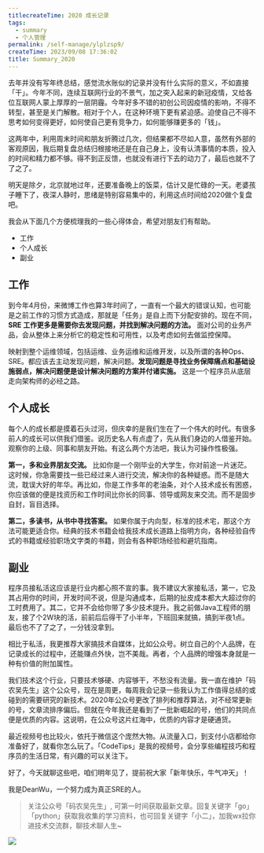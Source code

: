 ```yaml
---
titlecreateTime: 2020 成长记录
tags:
  - summary
  - 个人管理
permalink: /self-manage/ylplzsp9/
createTime: 2023/09/08 17:36:02
title: Summary_2020
---
```

去年并没有写年终总结，感觉流水账似的记录并没有什么实际的意义，不如直接「干」。今年不同，连续互联网行业的不景气，加之突入起来的新冠疫情，又给各位互联网人蒙上厚厚的一层阴霾。今年好多不错的初创公司因疫情的影响，不得不转型，甚至是关门解散。相对于个人，在这种环境下更有紧迫感。迫使自己不得不思考如何变得更好，如何使自己更有竞争力，如何能够赚更多的「钱」。

这两年中，利用周末时间和朋友折腾过几次，但结果都不尽如人意，虽然有外部的客观原因，我后期复盘总结归根接地还是在自己身上，没有认清事情的本质，投入的时间和精力都不够。得不到正反馈，也就没有进行下去的动力了，最后也就不了了之了。

明天是除夕，北京就地过年，还要准备晚上的饭菜，估计又是忙碌的一天。老婆孩子睡下了，夜深人静时，思绪是特别容易集中的，利用这点时间给2020做个复盘吧。

我会从下面几个方便梳理我的一些心得体会，希望对朋友们有帮助。

- 工作
- 个人成长
- 副业 

## 工作 

到今年4月份，来微博工作也算3年时间了，一直有一个最大的错误认知，也可能是之前工作的习惯方式造成，那就是「任务」是自上而下分配安排的。现在不同，**SRE 工作更多是需要你去发现问题，并找到解决问题的方法。** 面对公司的业务产品，会从整体上来分析它的稳定性和可用性，以及考虑如何去做监控保障。

映射到整个运维领域，包括运维、业务运维和运维开发，以及所谓的各种Ops、SRE。都应该去主动发现问题，解决问题。**发现问题是寻找业务保障痛点和基础设施弱点，解决问题便是设计解决问题的方案并付诸实施。** 这是一个程序员从底层走向架构师的必经之路。

## 个人成长

每个人的成长都是摸着石头过河，但庆幸的是我们生在了一个伟大的时代。有很多前人的成长可以供我们借鉴。说历史名人有点虚了，先从我们身边的人借鉴开始。观察你的上级、同事和朋友开始。有这么两个方法吧，我认为可操作性极强。

**第一，多和业界朋友交流。** 比如你是一个刚毕业的大学生，你对前途一片迷茫。这时候，你急需要找一些已经过来人进行交流，解决你的各种疑惑。而不是随大流，耽误大好的年华。再比如，你是工作多年的老油条，对个人技术成长有困惑，你应该做的便是找资历和工作时间比你长的同事、领导或网友来交流。而不是固步自封，盲目选择。

**第二，多读书，从书中寻找答案。** 如果你属于内向型，标准的技术宅，那这个方法可能更适合你。经典的技术书籍会给我技术成长道路上指明方向，各种经验自传式的书籍或经验职场文字类的书籍，则会有各种职场经验和避坑指南。


## 副业

程序员接私活这应该是行业内都心照不宣的事。我不建议大家接私活，第一，它及其占用你的时间，开发时间不说，但是沟通成本，后期的扯皮成本都大大超过你的工时费用了。其二，它并不会给你带了多少技术提升。我之前做Java工程师的朋友，接了个2W块的活，前前后后得干了小半年，下班回来就搞，搞到半夜1点。最后也不了了之了，一分钱没拿到。

相比于私活，我更推荐大家搞技术自媒体，比如公众号。树立自己的个人品牌，在记录成长的过程中，还能赚点外快，岂不美哉。再者，个人品牌的增强本身就是一种有价值的附加属性。

我们技术这个行业，只要技术够硬、内容够干，不愁没有流量。我一直在维护「码农吴先生」这个公众号，现在是周更，每周我会记录一些我认为工作值得总结的或碰到的需要研究的新技术。2020年公众号更改了排列和推荐算法，对不经常更新的号，文章流排序偏后。但就在今年我还是看到了一批新崛起的号，他们的共同点便是优质的内容。这说明，在公众号这片红海中，优质的内容才是硬通货。

最近视频号也比较火，依托于微信这个庞然大物。从流量入口，到支付小店都给你准备好了，就看你怎么玩了。「CodeTips」是我的视频号，会分享些编程技巧和程序员的生活日常，有兴趣的可以关注下。


好了，今天就聊这些吧，咱们明年见了，提前祝大家「新年快乐，牛气冲天」！

我是DeanWu，一个努力成为真正SRE的人。

>关注公众号「码农吴先生」, 可第一时间获取最新文章。回复关键字「go」「python」获取我收集的学习资料，也可回复关键字「小二」，加我wx拉你进技术交流群，聊技术聊人生~ 

![](https://gitee.com/pylixm/picture/raw/master/2020-12-14/deanwu_wechat.png)

